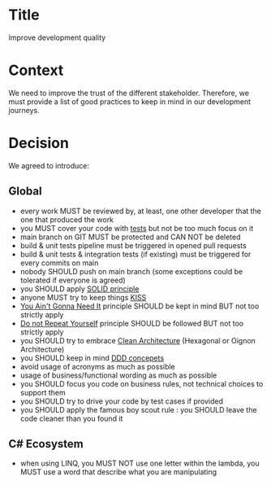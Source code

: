 # Title
Improve development quality

# Context
We need to improve the trust of the different stakeholder.
Therefore, we must provide a list of good practices to keep in mind in our development journeys.

# Decision
We agreed to introduce:

## Global
- every work MUST be reviewed by, at least, one other developer that the one that produced the work
- you MUST cover your code with [tests](https://mickaelwegerich.medium.com/un-test-peut-en-cacher-un-autre-un-peu-de-th%C3%A9orie-6df532424edd) but not be too much focus on it
- main branch on GIT MUST be protected and CAN NOT be deleted
- build & unit tests pipeline must be triggered in opened pull requests
- build & unit tests & integration tests (if existing) must be triggered for every commits on main
- nobody SHOULD push on main branch (some exceptions could be tolerated if everyone is agreed)
- you SHOULD apply [SOLID principle](https://alexsoyes.com/solid/#s-single-responsibility-principle-srp)
- anyone MUST try to keep things [KISS](https://en.wikipedia.org/wiki/KISS_principle)
- [You Ain't Gonna Need It](https://fr.wikipedia.org/wiki/YAGNI) principle SHOULD be kept in mind BUT not too strictly apply
- [Do not Repeat Yourself](https://en.wikipedia.org/wiki/Don%27t_repeat_yourself) principle SHOULD be followed BUT not too strictly apply
- you SHOULD try to embrace [Clean Architecture](https://blog.cleancoder.com/uncle-bob/2012/08/13/the-clean-architecture.html) (Hexagonal or Oignon Architecture)
- you SHOULD keep in mind [DDD concepets]()
- avoid usage of acronyms as much as possible 
- usage of business/functional wording as much as possible 
- you SHOULD focus you code on business rules, not technical choices to support them
- you SHOULD try to drive your code by test cases if provided
- you SHOULD apply the famous boy scout rule : you SHOULD leave the code cleaner than you found it

## C# Ecosystem
- when using LINQ, you MUST NOT use one letter within the lambda, you MUST use a word that describe what you are manipulating
